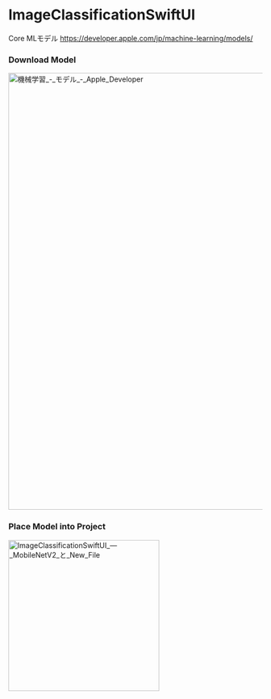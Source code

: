 # ImageClassificationSwiftUI

Core MLモデル
https://developer.apple.com/jp/machine-learning/models/

### Download Model
<img width="865" alt="機械学習_-_モデル_-_Apple_Developer" src="https://user-images.githubusercontent.com/47273077/209615671-2d89f22d-eeea-450e-8986-078ecdec3618.png">


### Place Model into Project
<img width="299" alt="ImageClassificationSwiftUI_—_MobileNetV2_と_New_File" src="https://user-images.githubusercontent.com/47273077/209615834-faf7bb0e-bde6-4867-ad7e-64495be8f1f8.png">
